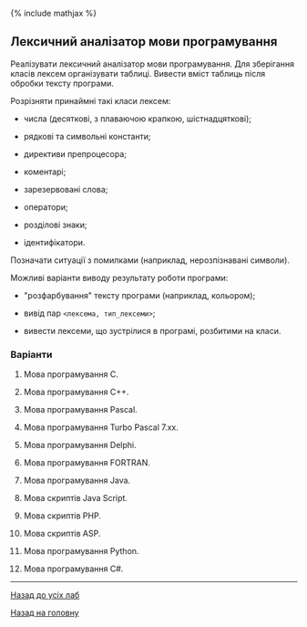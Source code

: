 <!--RELEASE-->

{% include mathjax %}

## Лексичний аналізатор мови програмування

Реалізувати лексичний аналізатор мови програмування. Для зберігання класів лексем організувати 
таблиці. Вивести вміст таблиць після обробки тексту програми.

Розрізняти принаймні такі класи лексем:

- числа (десяткові, з плаваючою крапкою, шістнадцяткові);

- рядкові та символьні константи;

- директиви препроцесора;

- коментарі;

- зарезервовані слова;

- оператори;

- розділові знаки;

- ідентифікатори.

Позначати ситуації з помилками (наприклад, нерозпізнавані символи).

Можливі варіанти виводу результату роботи програми:

- "розфарбування" тексту програми (наприклад, кольором);

- вивід пар `<лексема, тип_лексеми>`;

- вивести лексеми, що зустрілися в програмі, розбитими на класи.

### Варіанти

1. Мова програмування С.

2. Мова програмування С++.

3. Мова програмування Pascal.

4. Мова програмування Turbo Pascal 7.xx.

5. Мова програмування Delphi.

6. Мова програмування FORTRAN.

7. Мова програмування Java.

8. Мова скриптів Java Script.

9. Мова скриптів PHP.

10. Мова скриптів ASP.

11. Мова програмування Python.

12. Мова програмування C#.

---

[Назад до усіх лаб](../README.md)

[Назад на головну](../../README.md)